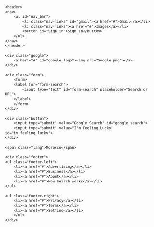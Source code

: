 
<html lang="en">
  <style>
    
    body {
    margin: 0;
    padding: 0;
    font-family: Roboto , sans-serif;
    box-sizing: border-box;
}

header {
    width: 100%;
}

ul {
    list-style: none;
}

#nav_bar {
    float: right;

}

#nav_bar li {
    display: inline-block;
    padding: 8px;
}

#nav_bar #sign_in {
        background: #4887ef;
        margin-left: 10px;
        padding: 7px 15px;
        border-radius: 3px;
        font-family: bold;
}

.nav-links {
    color: #404040;
}

a {
    text-decoration: none;
    color: inherit;    
}

li.nav-links a:hover {
    text-decoration: underline;    
}

#Sign_In:hover {
    box-shadow: 1px 1px 5px #999;
}

#Sign_In {
    color: #fff;
    margin: 20px;
    padding: 15px;
}

.google #google_logo {
    text-align: center;
    display: block;
    margin: 0 auto;
    clear: both;
    padding-top: 112px;
    padding-bottom: 20px;
}

.form {
    text-align: center;
}

#form-search {
    width: 450px;
    border-radius: 10px;
    line-height: 32px;
    padding: 20px 10px;
}

.form #form-search {
    padding: 0 8px;
}

.button {
    text-align: center;
    padding-top: 30px;
    padding-right: 10px;
    margin-bottom: 300px;
}



.lang {
  padding-left: 40px;
}

footer {
    background: #f2f2f2;
    border-top: solid 2px #e4e4e4;
    bottom: 0;
    padding-bottom: 0;
    width: 100px;
}

footer ul, .footer-right li {
    display: inline;
    text-decoration: underline;
    color: #444444;
    font-size: 14px;
    margin: auto;
    padding: 13px;
}

footer ul, .footer-left li {
    display: inline;
    text-decoration: underline;
    color: #444444;
    font-size: 14px;
    margin: auto;
    padding: 13px;
}
  
footer ul a:hover {
    text-decoration: underline;
}
  
.footer-right {
    float: right;
}

.footer-left {
    float: left;
}

@media screen and (max-width: 100px) {
 
    li.nav-links a {
       display: none;
     }
     
    #google_logo {
      padding: 0;
    }
     
    .buttons {
      display: none;
    }
     
    #form-search {
      width: 80%;
   
    }
     
    footer {
      bottom: 0;
    }
     
    footer ul {
      float: none;
      padding-bottom: 2px;
       
    }
     
    .footer-left {
      float: left;
      text-align: center;
      margin: auto; 
      padding-top: 10px;
       
    }
     
    .footer-right {
      float: right;
      text-align: center;
      
    }
   }
   
   @media screen and (max-width: 565px) {
    
     li.nav-links a {
       display: none;
     }
     
     
    #google_logo {
      padding: 0;
    }
     
    .buttons {
      display: none;
    }
     
    #form-search {
      width: 80%;
   
    }
     
    footer {
   
      position:absolute;
      bottom:0;
      width:100%;
      height:60px;
    }
     
    footer ul {
      float: none;
      padding-bottom: 2px;
       
    }
     
    .footer-left {
      text-align: center;
      margin: auto; 
      padding-top: 10px;
       
    }
     
    .footer-right {
      float: right;
      text-align: center;
      
    }
   }

  </style>

<head>
    <title>Google</title>
    <link rel="stylesheet" type="text/css" href="google_page.css">

</head>
<body>

    <header>
    <nav>
        <ul id="nav_bar">
            <li class="nav-links" id="gmail"><a href="#">Gmail</a></li>
            <li class="nav-links"><a href="#">Images</a></li>
            <button id="Sign_in">Sign In</button>
        </ul>            
    </nav>
    </header>

    <div class="google">
        <a herf="#" id="google_logo"><img src="Google.png"></a>
    </div>

    <div class="form">
        <form>
        <label for="form-search">
            <input type="text" id="form-search" placeholder="Search or URL">
        </label>
        </form>
    </div>

    <div class="button">
        <input type="submit" value="Google_Search" id="google_search">
        <input type="submit" value="I'm Feeling Lucky" id="im_feeling_lucky">
    </div>

    <span class="lang">Morocco</span>

    <div class="footer">
    <ul class="footer-left">
        <li><a href="#">Advertising</a></li>
        <li><a href="#">Business</a></li>
        <li><a href="#">About</a></li>
        <li><a href="#">How Search works</a></li>
    </ul>

    <ul class="footer-right">
        <li><a href="#">Privacy</a></li>
        <li><a href="#">Terms</a></li>
        <li><a href="#">Setting</a></li>
        </ul>
    </div>
</body>
</html>
